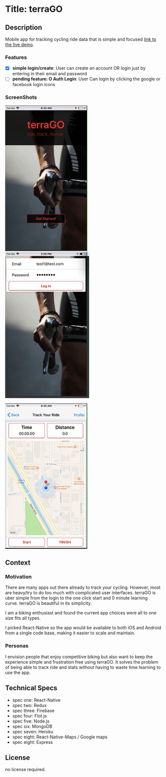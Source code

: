 # Title:  terraGO

## Description
Mobile app for tracking cycling ride data that is simple and focused [link to the live demo](#).

### Features
- [x] **simple login/create**: User can create an account OR login just by entering in their email and password
- [ ] **pending feature: O Auth Login**: User Can login by clicking the google or facebook login icons

### ScreenShots
![Login](./readMeImg/KaptureTerraGOlogin.gif)
![Map](./readMeImg/KaptureTerraGORideMap1.0.gif)

![Track Ride](./readMeImg/KaptureTerraGOstart.gif)

## Context
### Motivation
There are many apps out there already to track your cycling.  However, most are heavy/try to do too much with complicated user interfaces.  terraGO is uber simple from the login to the one click start and 0 minute learning curve.  terraGO is beautiful in its simplicity.

I am a biking enthusiast and found the current app choices were all to one size fits all types.  

I picked React-Native so the app would be available to both iOS and Android from a single code base, making it easier to scale and maintain.

### Personas
I envision people that enjoy competitive biking but also want to keep the experience simple and frustration free using terraGO.  It solves the problem of being able to track ride and stats without having to waste time learning to use the app.  


## Technical Specs

- spec one: React-Native
- spec two: Redux
- spec three: Firebase
- spec four: Flot.js
- spec five: Node.js
- spec six: MongoDB
- spec seven: Heroku
- spec eight: React-Native-Maps / Google maps
- spec eight: Express



## License
no license required.
